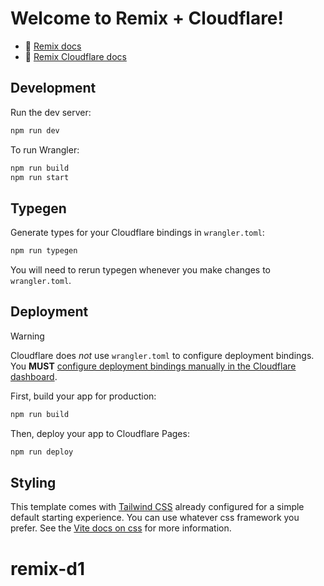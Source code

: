 # Welcome to Remix + Cloudflare!

- 📖 [Remix docs](https://remix.run/docs)
- 📖 [Remix Cloudflare docs](https://remix.run/guides/vite#cloudflare)


## Development

Run the dev server:

```sh
npm run dev
```

To run Wrangler:

```sh
npm run build
npm run start
```

## Typegen

Generate types for your Cloudflare bindings in `wrangler.toml`:

```sh
npm run typegen
```

You will need to rerun typegen whenever you make changes to `wrangler.toml`.

## Deployment

> [!WARNING]  
> Cloudflare does _not_ use `wrangler.toml` to configure deployment bindings.
> You **MUST** [configure deployment bindings manually in the Cloudflare dashboard][bindings].

First, build your app for production:

```sh
npm run build
```

Then, deploy your app to Cloudflare Pages:

```sh
npm run deploy
```

[bindings]: https://developers.cloudflare.com/pages/functions/bindings/

## Styling

This template comes with [Tailwind CSS](https://tailwindcss.com/) already configured for a simple default starting experience. You can use whatever css framework you prefer. See the [Vite docs on css](https://vitejs.dev/guide/features.html#css) for more information.
# remix-d1
